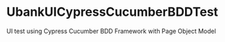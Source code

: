 # UbankUICypressCucumberBDDTest
UI test using Cypress Cucumber BDD Framework with Page Object Model
